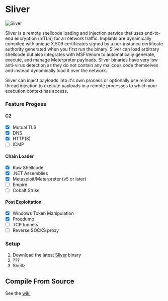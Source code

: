 Sliver
======

![Sliver](/sliver/sliver.jpeg)

Sliver is a remote shellcode loading and injection service that uses end-to-end encryption (mTLS) for all network traffic. Implants are dynamically compiled with unique X.509 certificates signed by a per-instance certificate authority generated when you first run the binary. Sliver can load arbitrary shellcode but also integrates with MSFVenom to automatically generate, execute, and manage Meterpreter payloads. Sliver binaries have very low anti-virus detection as they do not contain any malicous code themselves and instead dynamically load it over the network.

Sliver can inject payloads into it's own process or optionally use remote thread injection to execute payloads in a remote processes to which your execution context has access. 

### Feature Progess

#### C2
- [x] Mutual TLS
- [x] DNS
- [x] HTTP(S)
- [ ] ICMP

#### Chain Loader
- [x] Raw Shellcode
- [x] .NET Assemblies
- [x] Metasploit/Meterpreter (v5 or later)
- [ ] Empire
- [ ] Cobalt Strike

#### Post Exploitation
- [x] Windows Token Manipulation
- [x] Procdump
- [ ] TCP tunnels
- [ ] Reverse SOCKS proxy  

### Setup

1. Download the latest [Sliver](https://github.com/BishopFox/sliver/releases) binary
2. ???
3. Shellz

## Compile From Source

See the [wiki](https://github.com/BishopFox/sliver/wiki/Compile-From-Source)